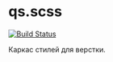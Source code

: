 # qs.scss

[![Build Status](https://travis-ci.org/sadcitizen/qs.scss.svg?branch=master)](https://travis-ci.org/sadcitizen/qs.scss)

Каркас стилей для верстки.
